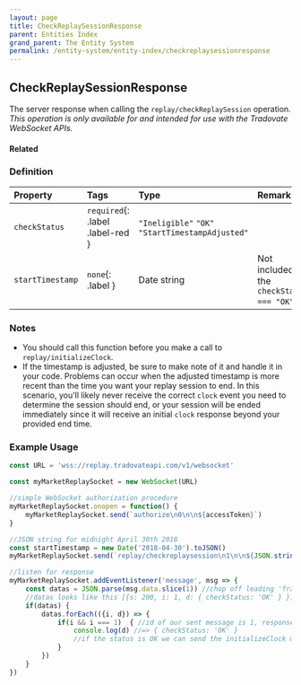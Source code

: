 ```yaml
---
layout: page
title: CheckReplaySessionResponse
parent: Entities Index
grand_parent: The Entity System
permalink: /entity-system/entity-index/checkreplaysessionresponse
---
```


## CheckReplaySessionResponse
The server response when calling the `replay/checkReplaySession` operation. *This operation is only available for and intended for use with the Tradovate WebSocket APIs.*

#### Related

### Definition

| Property | Tags | Type | Remarks
|:---------|:-----|:-----|:-------
| `checkStatus` | `required`{: .label .label-red } | `"Ineligible"` `"OK"` `"StartTimestampAdjusted"` | 
| `startTimestamp` | `none`{: .label } | Date string | Not included if the `checkStatus === "OK"`.

### Notes
- You should call this function before you make a call to `replay/initializeClock`.
- If the timestamp is adjusted, be sure to make note of it and handle it in your code. Problems can occur when the adjusted timestamp is more recent than the time you want your replay session to end. In this scenario, you'll likely never receive the correct `clock` event you need to determine the session should end, or your session will be ended immediately since it will receive an initial `clock` response beyond your provided end time.

### Example Usage
```js
const URL = 'wss://replay.tradovateapi.com/v1/websocket'

const myMarketReplaySocket = new WebSocket(URL)

//simple WebSocket authorization procedure
myMarketReplaySocket.onopen = function() {
    myMarketReplaySocket.send(`authorize\n0\n\n${accessToken}`)
}

//JSON string for midnight April 30th 2018
const startTimestamp = new Date('2018-04-30').toJSON()
myMarketReplaySocket.send(`replay/checkreplaysession\n1\n\n${JSON.stringify({startTimestamp})}`)

//listen for response
myMarketReplaySocket.addEventListener('message', msg => {
    const datas = JSON.parse(msg.data.slice(1)) //chop off leading 'frame' char
    //datas looks like this [{s: 200, i: 1, d: { checkStatus: 'OK' } }]
    if(datas) {
        datas.forEach(({i, d}) => {
            if(i && i === 1)  { //id of our sent message is 1, response's `i` field will be 1.
                console.log(d) //=> { checkStatus: 'OK' }
                //if the status is OK we can send the initializeClock message
            }
        })
    } 
})
```